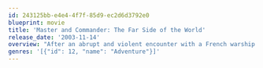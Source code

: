 ```yaml
---
id: 243125bb-e4e4-4f7f-85d9-ec2d6d3792e0
blueprint: movie
title: 'Master and Commander: The Far Side of the World'
release_date: '2003-11-14'
overview: "After an abrupt and violent encounter with a French warship inflicts severe damage upon his ship, a captain of the British Royal Navy begins a chase over two oceans to capture or destroy the enemy, though he must weigh his commitment to duty and ferocious pursuit of glory against the safety of his devoted crew, including the ship's thoughtful surgeon, his best friend."
genres: '[{"id": 12, "name": "Adventure"}]'
---
```

